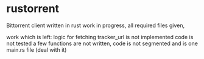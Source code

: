 # rustorrent
Bittorrent client written in rust
work in progress,
all required files given,

work which is left:
logic for fetching tracker_url is not implemented
code is not tested
a few functions are not written,
code is not segmented and is one main.rs file (deal with it)
